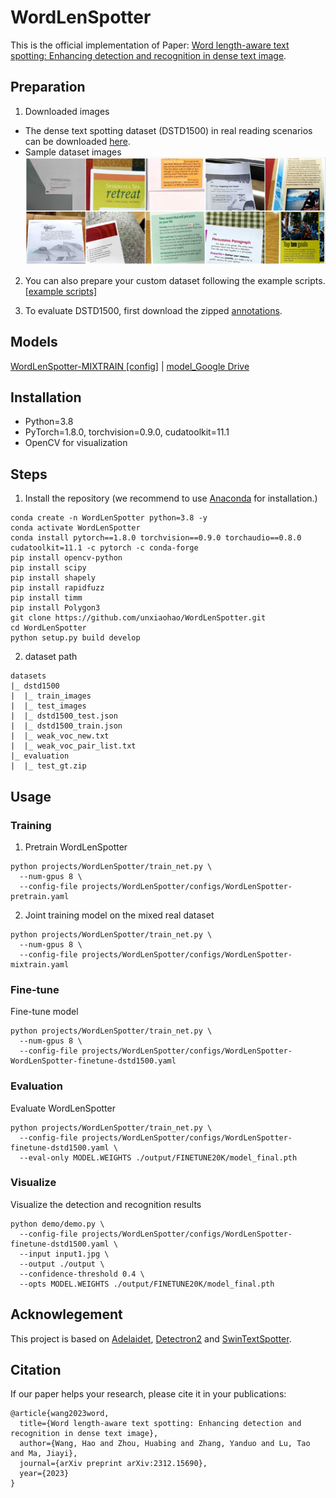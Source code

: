 
# WordLenSpotter

This is the official implementation of Paper: [Word length-aware text spotting: Enhancing detection and recognition in dense text image](https://arxiv.org/abs/2312.15690). 

## Preparation
1. Downloaded images
- The dense text spotting dataset (DSTD1500) in real reading scenarios can be downloaded [here](https://drive.google.com/file/d/1qajTH8h7BZaqdeKvzYQeRskRVNvLzldp/view?usp=drive_link).
- Sample dataset images <img src="https://github.com/unxiaohao/WordLenSpotter/blob/main/demo/datasets_image_sample.png" style="zoom: 50%;" />

2. You can also prepare your custom dataset following the example scripts.
[[example scripts]](https://drive.google.com/file/d/1eb7g2v0NkjlICYdiKbWRe2bjPj-bxree/view?usp=drive_link)

3. To evaluate DSTD1500, first download the zipped [annotations](https://drive.usercontent.google.com/download?id=1NnFu_x39ZvOc9Yn4ZipSMvZDySIz8jea&export=download&authuser=0&confirm=t&uuid=7f0a35b7-6813-419d-9783-3784e0c791ff&at=APZUnTXpmtOKqW6YtKAwPvW-KUVF:1709107009429).

## Models
[WordLenSpotter-MIXTRAIN [config]](https://github.com/unxiaohao/WordLenSpotter/blob/main/projects/WordLenSpotter/configs/WordLenSpotter-mixtrain.yaml) \| [model_Google Drive](https://drive.google.com/file/d/1oI8fSImCfIJ7g3w1bwscWnsM16mTNhP8/view?usp=drive_link) 

## Installation
- Python=3.8
- PyTorch=1.8.0, torchvision=0.9.0, cudatoolkit=11.1
- OpenCV for visualization

## Steps
1. Install the repository (we recommend to use [Anaconda](https://www.anaconda.com/) for installation.)
```
conda create -n WordLenSpotter python=3.8 -y
conda activate WordLenSpotter
conda install pytorch==1.8.0 torchvision==0.9.0 torchaudio==0.8.0 cudatoolkit=11.1 -c pytorch -c conda-forge
pip install opencv-python
pip install scipy
pip install shapely
pip install rapidfuzz
pip install timm
pip install Polygon3
git clone https://github.com/unxiaohao/WordLenSpotter.git
cd WordLenSpotter
python setup.py build develop
```

2. dataset path
```
datasets
|_ dstd1500
|  |_ train_images
|  |_ test_images
|  |_ dstd1500_test.json
|  |_ dstd1500_train.json
|  |_ weak_voc_new.txt
|  |_ weak_voc_pair_list.txt
|_ evaluation
|  |_ test_gt.zip
```

## Usage
### Training
1. Pretrain WordLenSpotter

```
python projects/WordLenSpotter/train_net.py \
  --num-gpus 8 \
  --config-file projects/WordLenSpotter/configs/WordLenSpotter-pretrain.yaml
```

2. Joint training  model on the mixed real dataset

```
python projects/WordLenSpotter/train_net.py \
  --num-gpus 8 \
  --config-file projects/WordLenSpotter/configs/WordLenSpotter-mixtrain.yaml
```
### Fine-tune
Fine-tune model

```
python projects/WordLenSpotter/train_net.py \
  --num-gpus 8 \
  --config-file projects/WordLenSpotter/configs/WordLenSpotter-WordLenSpotter-finetune-dstd1500.yaml
```
### Evaluation
Evaluate WordLenSpotter

```
python projects/WordLenSpotter/train_net.py \
  --config-file projects/WordLenSpotter/configs/WordLenSpotter-finetune-dstd1500.yaml \
  --eval-only MODEL.WEIGHTS ./output/FINETUNE20K/model_final.pth
```
### Visualize
Visualize the detection and recognition results

```
python demo/demo.py \
  --config-file projects/WordLenSpotter/configs/WordLenSpotter-finetune-dstd1500.yaml \
  --input input1.jpg \
  --output ./output \
  --confidence-threshold 0.4 \
  --opts MODEL.WEIGHTS ./output/FINETUNE20K/model_final.pth
```

## Acknowlegement
This project is based on [Adelaidet](https://github.com/aim-uofa/AdelaiDet), [Detectron2](https://github.com/facebookresearch/detectron2) and [SwinTextSpotter](https://github.com/mxin262/SwinTextSpotter).

## Citation

If our paper helps your research, please cite it in your publications:

```BibText
@article{wang2023word,
  title={Word length-aware text spotting: Enhancing detection and recognition in dense text image},
  author={Wang, Hao and Zhou, Huabing and Zhang, Yanduo and Lu, Tao and Ma, Jiayi},
  journal={arXiv preprint arXiv:2312.15690},
  year={2023}
}
```
